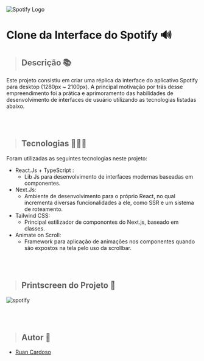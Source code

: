 ![Spotify Logo](https://sm.ign.com/ign_br/tech/default/spotify-1280x720_rjk6.jpg)
# Clone da Interface do Spotify 🔊

> ## Descrição 📚
Este projeto consistiu em criar uma réplica da interface do aplicativo Spotify para desktop (1280px ~ 2100px). A principal motivação por trás desse empreendimento foi a prática e aprimoramento das habilidades de desenvolvimento de interfaces de usuário utilizando as tecnologias listadas abaixo.

<br>
<br>

> ## Tecnologias 👨🏾‍💻
Foram utilizadas as seguintes tecnologias neste projeto:
+ React.Js + TypeScript :
  -  Lib Js para desenvolvimento de interfaces modernas baseadas em componentes.
+ Next.Js:
  - Ambiente de desenvolvimento para o próprio React, no qual incrementa diversas funcionalidades a ele, como SSR e um sistema de roteamento.
+ Tailwind CSS:
  - Principal estilizador de componontes do Next.js, baseado em classes.
+ Animate on Scroll:
  - Framework para aplicação de animações nos componentes quando são expostos na tela pelo uso da scrollbar.

<br>
<br>

> ## Printscreen do Projeto 📸
![spotify](https://github.com/RuanCxrdoso/Spotify-Clone/assets/86266893/ca11b872-5b9a-4dd3-b66e-beb5522e4f06)

<br>
<br>

> ## Autor 📝
+ [Ruan Cardoso](https://github.com/RuanCxrdoso)
